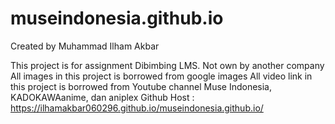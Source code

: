 # museindonesia.github.io

Created by Muhammad Ilham Akbar

This project is for assignment Dibimbing LMS. Not own by another company
All images in this project is borrowed from google images
All video link in this project is borrowed from Youtube channel Muse Indonesia, KADOKAWAanime, dan aniplex
Github Host : https://ilhamakbar060296.github.io/museindonesia.github.io/
